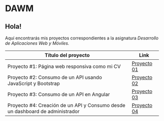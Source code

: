 # DAWM
## Hola! 
Aquí encontrarás mis proyectos correspondientes a la asignatura *Desarrollo de Aplicaciones Web y Móviles.* 

| Título del proyecto  | Link  |   
| -------------------- |-------|
|  Proyecto #1: Página web responsiva como mi CV | [Proyecto 01](https://gsysdawm.web.app)  | 
|  Proyecto #2: Consumo de un API usando JavaScript y Bootstrap | [Proyecto 02](https://proyecto02dawmgl.web.app/)  | 
|  Proyecto #3: Consumo de un API en Angular | [Proyecto 03](https://github.com/glorona/DAWM/tree/main/proyecto03)  | 
|  Proyecto #4: Creación de un API y Consumo desde un dashboard de administrador | [Proyecto 04](https://github.com/glorona/DAWM/tree/main/proyecto04)  | 
